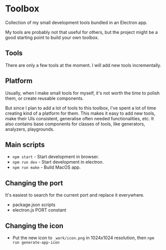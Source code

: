 # Toolbox

Collection of my small development tools bundled in an Electron app.

My tools are probably not that useful for others, but the project might be a good starting point to build your own toolbox.

## Tools

There are only a few tools at the moment. I will add new tools incrementally.

## Platform

Usually, when I make small tools for myself, it's not worth the time to polish them, or create reusable components.

But since I plan to add a lot of tools to this toolbox, I've spent a lot of time creating kind of a platform for them. This makes it easy to add new tools, make their UIs consistent, generalise often needed functionalities, etc. It also contains base components for classes of tools, like generators, analyzers, playgrounds.

## Main scripts

- `npm start` - Start development in browser.
- `npm run dev` - Start development in electron.
- `npm run make` - Build MacOS app.

## Changing the port

It's easiest to search for the current port and replace it everywhere.

- package.json scripts
- electron.js PORT constant

## Changing the icon

- Put the new icon to `_work/icon.png` in 1024x1024 resolution, then `npm run generate-app-icon`
